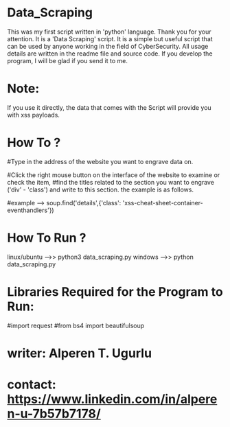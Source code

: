 # Data_Scraping
This was my first script written in 'python' language. Thank you for your attention.  It is a 'Data Scraping' script. It is a simple but useful script that can be used by anyone working in the field of Cyber ​​Security. All usage details are written in the readme file and source code. If you develop the program, I will be glad if you send it to me.

# Note:  

If you use it directly, the data that comes with the Script will provide you with xss payloads.


# How To ?

#Type in the address of the website you want to engrave data on.

#Click the right mouse button on the interface of the website to examine or check the item,
#find the titles related to the section you want to engrave ('div' - 'class') and write to this section. the example is as follows.

#example --> soup.find('details',{'class': 'xss-cheat-sheet-container-eventhandlers'})  

# How To Run ?

linux/ubuntu -->>  python3 data_scraping.py
windows -->> python data_scraping.py


# Libraries Required for the Program to Run:
#import request 
#from bs4 import beautifulsoup 

# writer: Alperen T. Ugurlu
# contact: https://www.linkedin.com/in/alperen-u-7b57b7178/
